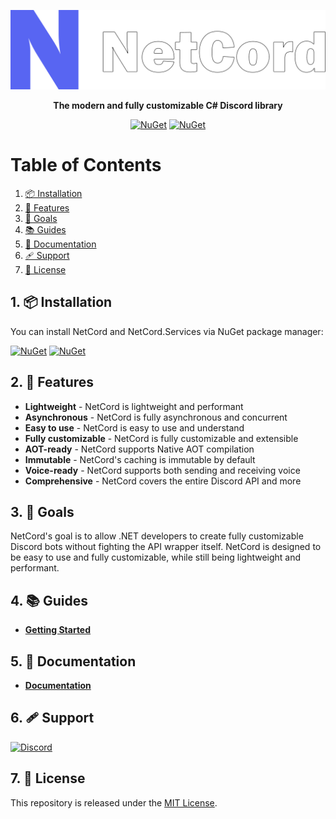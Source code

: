 <p align="center">
    <img src="Resources/Logo/svg/BigOutline.svg" alt="Logo" width="650px">
</p>
<p align="center">
    <b>The modern and fully customizable C# Discord library</b>
</p>
<p align="center">
    <a href="https://www.nuget.org/packages/NetCord"><img src="https://img.shields.io/nuget/v/NetCord?color=5865F2&logo=nuget&label=NetCord" alt="NuGet"></a>
    <a href="https://www.nuget.org/packages/NetCord.Services"><img src="https://img.shields.io/nuget/v/NetCord.Services?color=5865F2&logo=nuget&label=NetCord.Services" alt="NuGet"></a>
</p>

# Table of Contents

1. [📦 Installation](#1--installation)
2. [🎨 Features](#2--features)
3. [🥅 Goals](#3--goals)
4. [📚 Guides](#4--guides)
5. [📄 Documentation](#5--documentation)
6. [🩹 Support](#6--support)
6. [📜 License](#7--license)

## 1. 📦 Installation

You can install NetCord and NetCord.Services via NuGet package manager:

<a href="https://www.nuget.org/packages/NetCord"><img src="https://img.shields.io/nuget/v/NetCord?color=5865F2&logo=nuget&label=NetCord" alt="NuGet"></a>
<a href="https://www.nuget.org/packages/NetCord.Services"><img src="https://img.shields.io/nuget/v/NetCord.Services?color=5865F2&logo=nuget&label=NetCord.Services" alt="NuGet"></a>

## 2. 🎨 Features

- **Lightweight** - NetCord is lightweight and performant
- **Asynchronous** - NetCord is fully asynchronous and concurrent
- **Easy to use** - NetCord is easy to use and understand
- **Fully customizable** - NetCord is fully customizable and extensible
- **AOT-ready** - NetCord supports Native AOT compilation
- **Immutable** - NetCord's caching is immutable by default
- **Voice-ready** - NetCord supports both sending and receiving voice
- **Comprehensive** - NetCord covers the entire Discord API and more

## 3. 🥅 Goals

NetCord's goal is to allow .NET developers to create fully customizable Discord bots without fighting the API wrapper itself. NetCord is designed to be easy to use and fully customizable, while still being lightweight and performant.

## 4. 📚 Guides

- **[Getting Started](https://netcord.dev/guides/getting-started/installation.html)**

## 5. 📄 Documentation

- **[Documentation](https://netcord.dev/docs/index.html)**

## 6. 🩹 Support

<a href="https://discord.gg/meaSHTGyUH"><img src="https://discord.com/api/guilds/988888771187581010/widget.png?style=banner2" alt="Discord"></a>

## 7. 📜 License

This repository is released under the [MIT License](LICENSE.md).
